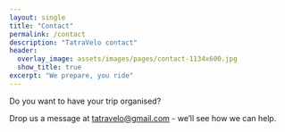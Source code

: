 ```yaml
---
layout: single
title: "Contact"
permalink: /contact
description: "TatraVelo contact"
header:
  overlay_image: assets/images/pages/contact-1134x600.jpg
  show_title: true
excerpt: "We prepare, you ride"
---
```


Do you want to have your trip organised?

Drop us a message at <a href="mailto:tatravelo@gmail.com">tatravelo@gmail.com</a> - we’ll see how we can help.
